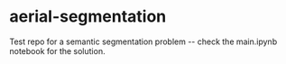 # aerial-segmentation
Test repo for a semantic segmentation problem -- check the main.ipynb notebook for the solution.
